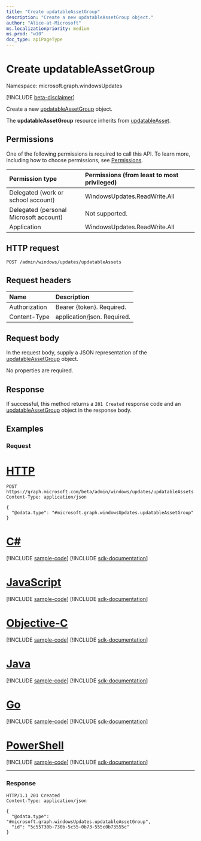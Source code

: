 ```yaml
---
title: "Create updatableAssetGroup"
description: "Create a new updatableAssetGroup object."
author: "Alice-at-Microsoft"
ms.localizationpriority: medium
ms.prod: "w10"
doc_type: apiPageType
---
```


# Create updatableAssetGroup
Namespace: microsoft.graph.windowsUpdates

[!INCLUDE [beta-disclaimer](../../includes/beta-disclaimer.md)]

Create a new [updatableAssetGroup](../resources/windowsupdates-updatableassetgroup.md) object.

The **updatableAssetGroup** resource inherits from [updatableAsset](../resources/windowsupdates-updatableasset.md).

## Permissions
One of the following permissions is required to call this API. To learn more, including how to choose permissions, see [Permissions](/graph/permissions-reference).

|Permission type|Permissions (from least to most privileged)|
|:---|:---|
|Delegated (work or school account)|WindowsUpdates.ReadWrite.All|
|Delegated (personal Microsoft account)|Not supported.|
|Application|WindowsUpdates.ReadWrite.All|

## HTTP request

<!-- {
  "blockType": "ignored"
}
-->
``` http
POST /admin/windows/updates/updatableAssets
```

## Request headers
|Name|Description|
|:---|:---|
|Authorization|Bearer {token}. Required.|
|Content-Type|application/json. Required.|

## Request body
In the request body, supply a JSON representation of the [updatableAssetGroup](../resources/windowsupdates-updatableassetgroup.md) object.

No properties are required.


## Response

If successful, this method returns a `201 Created` response code and an [updatableAssetGroup](../resources/windowsupdates-updatableassetgroup.md) object in the response body.

## Examples

### Request

# [HTTP](#tab/http)
<!-- {
  "blockType": "request",
  "name": "create_updatableassetgroup_from_"
}
-->
``` http
POST https://graph.microsoft.com/beta/admin/windows/updates/updatableAssets
Content-Type: application/json

{
  "@odata.type": "#microsoft.graph.windowsUpdates.updatableAssetGroup"
}
```
# [C#](#tab/csharp)
[!INCLUDE [sample-code](../includes/snippets/csharp/create-updatableassetgroup-from--csharp-snippets.md)]
[!INCLUDE [sdk-documentation](../includes/snippets/snippets-sdk-documentation-link.md)]

# [JavaScript](#tab/javascript)
[!INCLUDE [sample-code](../includes/snippets/javascript/create-updatableassetgroup-from--javascript-snippets.md)]
[!INCLUDE [sdk-documentation](../includes/snippets/snippets-sdk-documentation-link.md)]

# [Objective-C](#tab/objc)
[!INCLUDE [sample-code](../includes/snippets/objc/create-updatableassetgroup-from--objc-snippets.md)]
[!INCLUDE [sdk-documentation](../includes/snippets/snippets-sdk-documentation-link.md)]

# [Java](#tab/java)
[!INCLUDE [sample-code](../includes/snippets/java/create-updatableassetgroup-from--java-snippets.md)]
[!INCLUDE [sdk-documentation](../includes/snippets/snippets-sdk-documentation-link.md)]

# [Go](#tab/go)
[!INCLUDE [sample-code](../includes/snippets/go/create-updatableassetgroup-from--go-snippets.md)]
[!INCLUDE [sdk-documentation](../includes/snippets/snippets-sdk-documentation-link.md)]

# [PowerShell](#tab/powershell)
[!INCLUDE [sample-code](../includes/snippets/powershell/create-updatableassetgroup-from--powershell-snippets.md)]
[!INCLUDE [sdk-documentation](../includes/snippets/snippets-sdk-documentation-link.md)]

---



### Response

<!-- {
  "blockType": "response",
  "truncated": true,
  "@odata.type": "microsoft.graph.windowsUpdates.updatableAssetGroup"
}
-->
``` http
HTTP/1.1 201 Created
Content-Type: application/json

{
  "@odata.type": "#microsoft.graph.windowsUpdates.updatableAssetGroup",
  "id": "5c55730b-730b-5c55-0b73-555c0b73555c"
}
```

